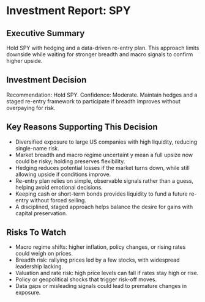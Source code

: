 # Investment Report: SPY
## Executive Summary
Hold SPY with hedging and a data-driven re-entry plan. This approach limits downside while waiting for stronger breadth and macro signals to confirm higher upside.

## Investment Decision
Recommendation: Hold SPY. Confidence: Moderate. Maintain hedges and a staged re-entry framework to participate if breadth improves without overpaying for risk.

## Key Reasons Supporting This Decision
- Diversified exposure to large US companies with high liquidity, reducing single-name risk.
- Market breadth and macro regime uncertaint y mean a full upsize now could be risky; holding preserves flexibility.
- Hedging reduces potential losses if the market turns down, while still allowing upside if conditions improve.
- Re-entry plan relies on simple, observable signals rather than a guess, helping avoid emotional decisions.
- Keeping cash or short-term bonds provides liquidity to fund a future re-entry without forced selling.
- A disciplined, staged approach helps balance the desire for gains with capital preservation.

## Risks To Watch
- Macro regime shifts: higher inflation, policy changes, or rising rates could weigh on prices.
- Breadth risk: rallying prices led by a few stocks, with widespread leadership lacking.
- Valuation and rate risk: high price levels can fall if rates stay high or rise.
- Policy or geopolitical shocks that trigger risk-off moves.
- Data gaps or misleading signals could lead to premature changes in exposure.